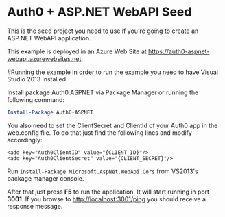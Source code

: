 # Auth0 + ASP.NET WebAPI Seed
This is the seed project you need to use if you're going to create an ASP.NET WebAPI application.

This example is deployed in an Azure Web Site at https://auth0-aspnet-webapi.azurewebsites.net.

#Running the example
In order to run the example you need to have Visual Studio 2013 installed.

Install package Auth0.ASPNET via Package Manager or running the following command:

```Powershell
Install-Package Auth0-ASPNET
```

You also need to set the ClientSecret and ClientId of your Auth0 app in the web.config file. To do that just find the following lines and modify accordingly:
```CSharp
<add key="Auth0ClientID" value="{CLIENT_ID}"/>
<add key="Auth0ClientSecret" value="{CLIENT_SECRET}"/>
```

Run `Install-Package Microsoft.AspNet.WebApi.Cors` from VS2013's package manager console.


After that just press **F5** to run the application. It will start running in port **3001**. If you browse to [http://localhost:3001/ping](http://localhost:3001/ping) you should receive a response message.